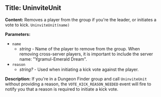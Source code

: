 ## Title: UninviteUnit

**Content:**
Removes a player from the group if you're the leader, or initiates a vote to kick.
`UninviteUnit(name)`

**Parameters:**
- `name`
  - *string* - Name of the player to remove from the group. When removing cross-server players, it is important to include the server name: "Ygramul-Emerald Dream".
- `reason`
  - *string?* - Used when initiating a kick vote against the player.

**Description:**
If you're in a Dungeon Finder group and call `UninviteUnit` without providing a reason, the `VOTE_KICK_REASON_NEEDED` event will fire to notify you that a reason is required to initiate a kick vote.